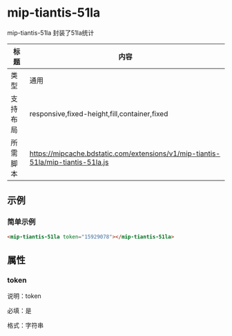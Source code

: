 # mip-tiantis-51la

mip-tiantis-51la 封装了51la统计

标题|内容
----|----
类型|通用
支持布局|responsive,fixed-height,fill,container,fixed
所需脚本|https://mipcache.bdstatic.com/extensions/v1/mip-tiantis-51la/mip-tiantis-51la.js

## 示例

### 简单示例
```html
<mip-tiantis-51la token="15929078"></mip-tiantis-51la>
```

## 属性

### token

说明：token

必填：是

格式：字符串
